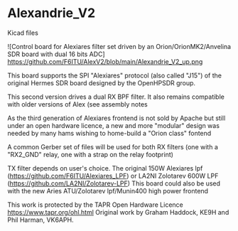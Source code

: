 # Alexandrie_V2

Kicad files


![Control board for Alexiares filter set driven by an Orion/OrionMK2/Anvelina SDR board with dual 16 bits ADC] https://github.com/F6ITU/AlexV2/blob/main/Alexandrie_V2_up.png

This board supports the SPI "Alexiares" protocol (also called "J15") of 
the original Hermes SDR board designed by the OpenHPSDR group.

This second version drives a dual RX BPF filter. 
It also remains compatible with older versions of Alex (see assembly notes

As the third generation of Alexiares frontend is not sold by Apache but still under an open hardware licence, 
a new and more "modular" design was needed by many hams wishing to home-build a "Orion class" fontend

A common Gerber set of files will be used for both RX filters (one with a "RX2_GND" relay, one with a strap on the relay footprint)

TX filter depends on user's choice. The original 150W Alexiares lpf (https://github.com/F6ITU/Alexiares_LPF)
or LA2NI Zolotarev 600W LPF (https://github.com/LA2NI/Zolotarev-LPF)
This board could also be used with the new Aries ATU/Zolotarev lpf/Munin400 high power frontend

This work is protected by the TAPR Open Hardware Licence https://www.tapr.org/ohl.html
Original work by Graham Haddock, KE9H and Phil Harman, VK6APH.